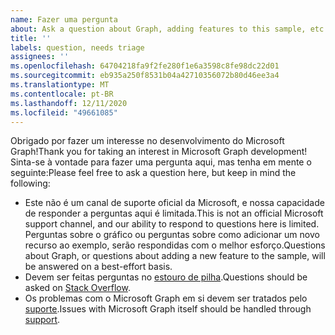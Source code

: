 ```yaml
---
name: Fazer uma pergunta
about: Ask a question about Graph, adding features to this sample, etc.
title: ''
labels: question, needs triage
assignees: ''
ms.openlocfilehash: 64704218fa9f2fe280f1e6a3598c8fe98dc22d01
ms.sourcegitcommit: eb935a250f8531b04a42710356072b80d46ee3a4
ms.translationtype: MT
ms.contentlocale: pt-BR
ms.lasthandoff: 12/11/2020
ms.locfileid: "49661085"
---
```

<span data-ttu-id="6ed39-102">Obrigado por fazer um interesse no desenvolvimento do Microsoft Graph!</span><span class="sxs-lookup"><span data-stu-id="6ed39-102">Thank you for taking an interest in Microsoft Graph development!</span></span> <span data-ttu-id="6ed39-103">Sinta-se à vontade para fazer uma pergunta aqui, mas tenha em mente o seguinte:</span><span class="sxs-lookup"><span data-stu-id="6ed39-103">Please feel free to ask a question here, but keep in mind the following:</span></span>

- <span data-ttu-id="6ed39-104">Este não é um canal de suporte oficial da Microsoft, e nossa capacidade de responder a perguntas aqui é limitada.</span><span class="sxs-lookup"><span data-stu-id="6ed39-104">This is not an official Microsoft support channel, and our ability to respond to questions here is limited.</span></span> <span data-ttu-id="6ed39-105">Perguntas sobre o gráfico ou perguntas sobre como adicionar um novo recurso ao exemplo, serão respondidas com o melhor esforço.</span><span class="sxs-lookup"><span data-stu-id="6ed39-105">Questions about Graph, or questions about adding a new feature to the sample, will be answered on a best-effort basis.</span></span>
- <span data-ttu-id="6ed39-106">Devem ser feitas perguntas no [estouro de pilha](https://stackoverflow.com/questions/tagged/microsoft-graph).</span><span class="sxs-lookup"><span data-stu-id="6ed39-106">Questions should be asked on [Stack Overflow](https://stackoverflow.com/questions/tagged/microsoft-graph).</span></span>
- <span data-ttu-id="6ed39-107">Os problemas com o Microsoft Graph em si devem ser tratados pelo [suporte](https://developer.microsoft.com/graph/support).</span><span class="sxs-lookup"><span data-stu-id="6ed39-107">Issues with Microsoft Graph itself should be handled through [support](https://developer.microsoft.com/graph/support).</span></span>
